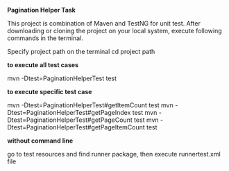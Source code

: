 **Pagination Helper Task**

This project is combination of Maven and TestNG for unit test. After downloading or cloning the project on your local system, execute following commands in the terminal.

Specify project path on the terminal cd project path

**to execute all test cases**

mvn -Dtest=PaginationHelperTest test

**to execute specific test case**

mvn -Dtest=PaginationHelperTest#getItemCount test mvn -Dtest=PaginationHelperTest#getPageIndex test mvn -Dtest=PaginationHelperTest#getPageCount test mvn -Dtest=PaginationHelperTest#getPageItemCount test

**without command line**

go to test resources and find runner package, then execute runnertest.xml file